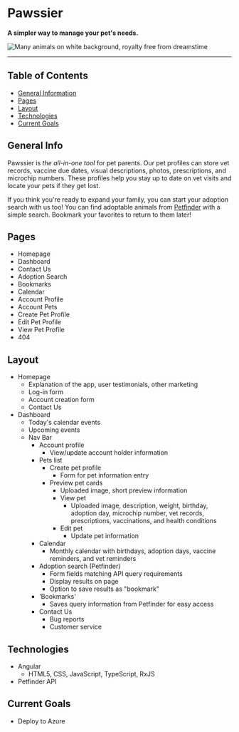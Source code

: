 # Pawssier
**A simpler way to manage your pet's needs.**

![Many animals on white background, royalty free from dreamstime](https://thumbs.dreamstime.com/b/dogs-cats-isolated-different-against-white-background-96932856.jpg)
- - - -
## Table of Contents
* [General Information](#general_info)
* [Pages](#pages)
* [Layout](#layout)
* [Technologies](#technologies)
* [Current Goals](#current-goals)

## General Info
Pawssier is _the all-in-one tool_ for pet parents. Our pet profiles can store vet records, vaccine due dates, visual descriptions, photos, prescriptions, and microchip numbers. These profiles help you stay up to date on vet visits and locate your pets if they get lost.

If you think you're ready to expand your family, you can start your adoption search with us too! You can find adoptable animals from [Petfinder](https://www.petfinder.com) with a simple search. Bookmark your favorites to return to them later!

## Pages

* Homepage
* Dashboard
* Contact Us
* Adoption Search
* Bookmarks
* Calendar
* Account Profile
* Account Pets
* Create Pet Profile
* Edit Pet Profile
* View Pet Profile
* 404

## Layout

- Homepage
    - Explanation of the app, user testimonials, other marketing
    - Log-in form
    - Account creation form
    - Contact Us
- Dashboard
    - Today's calendar events
    - Upcoming events
    - Nav Bar
        - Account profile
            - View/update account holder information
        - Pets list 
            - Create pet profile
                - Form for pet information entry
            - Preview pet cards
                - Uploaded image, short preview information
                - View pet
                    - Uploaded image, description, weight, birthday, adoption day, microchip number, vet  records, prescriptions, vaccinations, and health conditions
                - Edit pet
                    - Update pet information
        - Calendar
            - Monthly calendar with birthdays, adoption days, vaccine reminders, and vet reminders
        - Adoption search (Petfinder)
            - Form fields matching API query requirements
            - Display results on page
            - Option to save results as "bookmark"
        - 'Bookmarks'
            - Saves query information from Petfinder for easy access
        - Contact Us
            - Bug reports
            - Customer service

## Technologies
* Angular
    * HTML5, CSS, JavaScript, TypeScript, RxJS
* Petfinder API

## Current Goals
* Deploy to Azure
